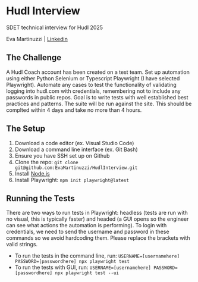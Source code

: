 # Hudl Interview
SDET technical interview for Hudl 2025

Eva Martinuzzi | [Linkedin](https://www.linkedin.com/in/eva-martinuzzi-291689a1)

## The Challenge
A Hudl Coach account has been created on a test team. Set up automation using either Python Selenium or Typescript Playwright (I have selected Playwright). Automate any cases to test the functionality of validating logging into hudl.com with credentials, remembering not to include any passwords in public repos. Goal is to write tests with well established best practices and patterns. The suite will be run against the site. This should be complted within 4 days and take no more than 4 hours.

## The Setup
1. Download a code editor (ex. Visual Studio Code)
2. Download a command line interface (ex. Git Bash)
3. Ensure you have SSH set up on Github
4. Clone the repo: ```git clone git@github.com:EvaMartinuzzi/HudlInterview.git```
5. Install [Node.js](https://nodejs.org/en/download)
6. Install Playwright: ```npm init playwright@latest```

## Running the Tests
There are two ways to run tests in Playwright: headless (tests are run with no visual, this is typically faster) and headed (a GUI opens so the engineer can see what actions the automation is performing). To login with credentials, we need to send the username and password in these commands so we avoid hardcoding them. Please replace the brackets with valid strings.
* To run the tests in the command line, run: ```USERNAME=[usernamehere] PASSWORD=[passwordhere] npx playwright test```
* To run the tests with GUI, run: ```USERNAME=[usernamehere] PASSWORD=[passwordhere] npx playwright test --ui```
